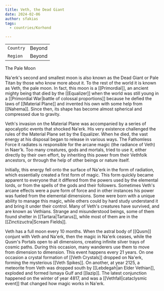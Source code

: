 ```yaml
---
title: Veth, the Dead Giant
date: 2024-02-06
author: sfakias
tags:
  - countries/Korhond

---
```

| | |
| --- | --- |
| `Country` | Beyond |
| `Region` | Beyond |

The Pale Moon

Na'erk's second and smallest moon is also known as the Dead Giant or Pale Titan by those who know more about it. To the rest of the world it is known as Veth, the pale moon. In fact, this moon is a [[Primordial]], an ancient mighty being that died by the [[Equalizer]] when the world was still young in a [[Primordial War|battle of colossal proportions]] because he defied the laws of [[Material Plane]] and invented his own with some help from [[Nahema]]. Since then, its shape has become almost spherical and compressed due to gravity. 

Veth's invasion on the Material Plane was accompanied by a series of apocalyptic events that shocked Na'erk. His very existence challenged the rules of the Material Plane set by the Equalizer. When he died, the vast energy at his disposal began to release in various ways. The Fathomless Force it radiates is responsible for the arcane magic (the radiance of Veth) in Naer'k. Too many creatures, gods and mortals, tried to use it, either directly by their own effort, by inheriting this power from their Vethfolk ancestors, or through the help of other beings or nature itself.

Initially, this energy fell onto the surface of Na'erk in the form of radiation, which essentially created a first form of magic. This form quickly became apparent to everyone that it differed from the powers used by the elemental lords, or from the spells of the gods and their followers. Sometimes Veth's arcane effects were a pure form of force and in other instances his power was fueled from the elemental dimensions. Some were born with a unique ability to manage this magic, while others could by hard study understand it and bring it under their control. Many of Veth's creatures have survived, and are known as Vethians. Strange and misunderstood beings, some of them found shelter in [[Tartara|Tartarus]], while most of them are in the [[Zinctizuctra|Scream Fields]].

Veth has a full moon every 10 months. When the astral body of [[Qusm]] conjunt with Veth and Na'erk, then the magic in Na'erk ceases, while the Qusm's Portals open to all dimensions, creating infinite silver trays of cosmic paths. During this occasion, many wanderers use them to move from dimension to dimension. This event happens every 21 years.  On one occasion a crystal formation of [[Veth Crystals]] dropped on Na'erk, forming the mysterious [[Veth Spikes]]. On another, at year 2125, a meteorite from Veth was dropped south by [[Lebdegah|an Elder Vethian]], exploded and formed Ismaya Gulf and [[Iazip]]. The latest conjunction happened on the winter of year 4817, and was a [[Vethfall|cataclysmic event]] that changed how magic works in Na'erk.